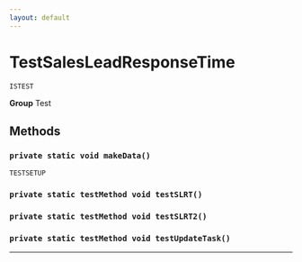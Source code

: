```yaml
---
layout: default
---
```

# TestSalesLeadResponseTime

`ISTEST`



**Group** Test

## Methods
### `private static void makeData()`

`TESTSETUP`
### `private static testMethod void testSLRT()`
### `private static testMethod void testSLRT2()`
### `private static testMethod void testUpdateTask()`
---
